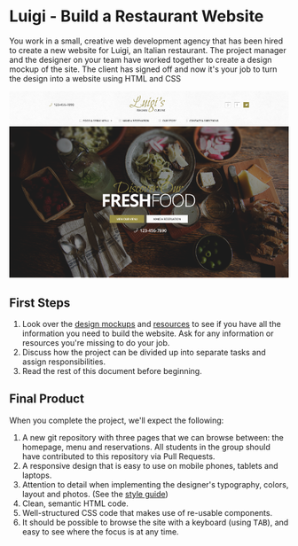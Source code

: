 # Luigi - Build a Restaurant Website

You work in a small, creative web development agency that has been hired to create a new website for Luigi, an Italian restaurant. The project manager and the designer on your team have worked together to create a design mockup of the site. The client has signed off and now it's your job to turn the design into a website using HTML and CSS

![Screenshot of final product](screenshot.png)

## First Steps

1. Look over the [design mockups](mockups) and [resources](resources) to see if you have all the information you need to build the website. Ask for any information or resources you're missing to do your job.
2. Discuss how the project can be divided up into separate tasks and assign responsibilities.
3. Read the rest of this document before beginning.

## Final Product

When you complete the project, we'll expect the following:

1. A new git repository with three pages that we can browse between: the homepage, menu and reservations. All students in the group should have contributed to this repository via Pull Requests.
2. A responsive design that is easy to use on mobile phones, tablets and laptops.
3. Attention to detail when implementing the designer's typography, colors, layout and photos. (See the [style guide](mockups/style-guide.png))
4. Clean, semantic HTML code.
5. Well-structured CSS code that makes use of re-usable components.
8. It should be possible to browse the site with a keyboard (using <kbd>TAB</kbd>), and easy to see where the focus is at any time.
